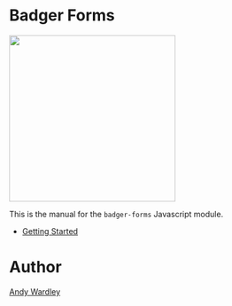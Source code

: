 # Badger Forms

<img src="./images/badger2.svg" width="300"/>

This is the manual for the `badger-forms` Javascript module.

* [Getting Started](manual/getting_started.html)


# Author
[Andy Wardley](https://github.com/abw)
